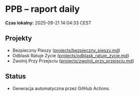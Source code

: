 # PPB – raport daily

**Czas lokalny:** 2025-09-21 14:04:33 CEST

## Projekty
- Bezpieczny Pieszy ([projects/bezpieczny_pieszy.md](../projects/bezpieczny_pieszy.md))
- Odblask Ratuje Zycie ([projects/odblask_ratuje_zycie.md](../projects/odblask_ratuje_zycie.md))
- Zwolnij Przy Przejsciu ([projects/zwolnij_przy_przejsciu.md](../projects/zwolnij_przy_przejsciu.md))

## Status
- Generacja automatyczna przez GitHub Actions.